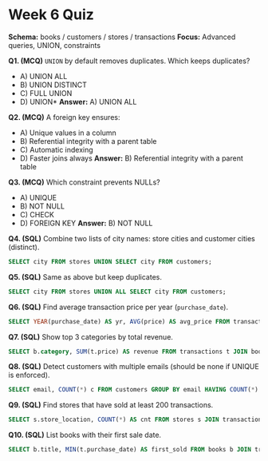 # Week 6 Quiz
**Schema:** books / customers / stores / transactions
**Focus:** Advanced queries, UNION, constraints

**Q1. (MCQ)** `UNION` by default removes duplicates. Which keeps duplicates?
- A) UNION ALL
- B) UNION DISTINCT
- C) FULL UNION
- D) UNION*
**Answer:** A) UNION ALL

**Q2. (MCQ)** A foreign key ensures:
- A) Unique values in a column
- B) Referential integrity with a parent table
- C) Automatic indexing
- D) Faster joins always
**Answer:** B) Referential integrity with a parent table

**Q3. (MCQ)** Which constraint prevents NULLs?
- A) UNIQUE
- B) NOT NULL
- C) CHECK
- D) FOREIGN KEY
**Answer:** B) NOT NULL

**Q4. (SQL)** Combine two lists of city names: store cities and customer cities (distinct).
```sql
SELECT city FROM stores UNION SELECT city FROM customers;
```

**Q5. (SQL)** Same as above but keep duplicates.
```sql
SELECT city FROM stores UNION ALL SELECT city FROM customers;
```

**Q6. (SQL)** Find average transaction price per year (`purchase_date`).
```sql
SELECT YEAR(purchase_date) AS yr, AVG(price) AS avg_price FROM transactions GROUP BY YEAR(purchase_date) ORDER BY yr;
```

**Q7. (SQL)** Show top 3 categories by total revenue.
```sql
SELECT b.category, SUM(t.price) AS revenue FROM transactions t JOIN books b ON t.book_id=b.book_id GROUP BY b.category ORDER BY revenue DESC LIMIT 3;
```

**Q8. (SQL)** Detect customers with multiple emails (should be none if UNIQUE is enforced).
```sql
SELECT email, COUNT(*) c FROM customers GROUP BY email HAVING COUNT(*) > 1;
```

**Q9. (SQL)** Find stores that have sold at least 200 transactions.
```sql
SELECT s.store_location, COUNT(*) AS cnt FROM stores s JOIN transactions t ON s.store_id=t.store_id GROUP BY s.store_location HAVING COUNT(*) >= 200;
```

**Q10. (SQL)** List books with their first sale date.
```sql
SELECT b.title, MIN(t.purchase_date) AS first_sold FROM books b JOIN transactions t ON b.book_id=t.book_id GROUP BY b.title;
```
